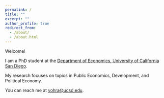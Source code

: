 ```yaml
---
permalink: /
title: ""
excerpt: ""
author_profile: true
redirect_from: 
  - /about/
  - /about.html
---
```


Welcome!

I am a PhD student at the [Department of Economics, University of California San Diego](http://economics.ucsd.edu/). 

My research focuses on topics in Public Economics, Development, and Political Economy. 

You can reach me at [vohra@ucsd.edu](mailto:vohra@ucsd.edu).
